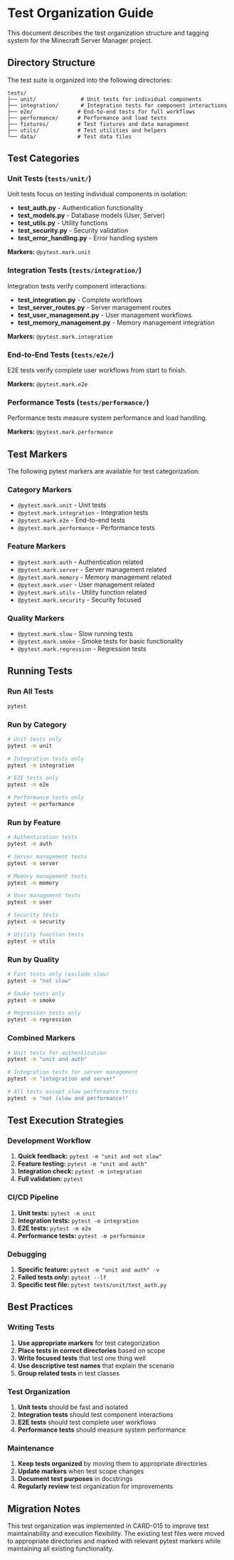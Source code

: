 # Test Organization Guide

This document describes the test organization structure and tagging system for
the Minecraft Server Manager project.

## Directory Structure

The test suite is organized into the following directories:

```text
tests/
├── unit/              # Unit tests for individual components
├── integration/       # Integration tests for component interactions
├── e2e/              # End-to-end tests for full workflows
├── performance/      # Performance and load tests
├── fixtures/         # Test fixtures and data management
├── utils/            # Test utilities and helpers
└── data/             # Test data files
```

## Test Categories

### Unit Tests (`tests/unit/`)

Unit tests focus on testing individual components in isolation:

- **test_auth.py** - Authentication functionality
- **test_models.py** - Database models (User, Server)
- **test_utils.py** - Utility functions
- **test_security.py** - Security validation
- **test_error_handling.py** - Error handling system

**Markers:** `@pytest.mark.unit`

### Integration Tests (`tests/integration/`)

Integration tests verify component interactions:

- **test_integration.py** - Complete workflows
- **test_server_routes.py** - Server management routes
- **test_user_management.py** - User management workflows
- **test_memory_management.py** - Memory management integration

**Markers:** `@pytest.mark.integration`

### End-to-End Tests (`tests/e2e/`)

E2E tests verify complete user workflows from start to finish.

**Markers:** `@pytest.mark.e2e`

### Performance Tests (`tests/performance/`)

Performance tests measure system performance and load handling.

**Markers:** `@pytest.mark.performance`

## Test Markers

The following pytest markers are available for test categorization:

### Category Markers

- `@pytest.mark.unit` - Unit tests
- `@pytest.mark.integration` - Integration tests
- `@pytest.mark.e2e` - End-to-end tests
- `@pytest.mark.performance` - Performance tests

### Feature Markers

- `@pytest.mark.auth` - Authentication related
- `@pytest.mark.server` - Server management related
- `@pytest.mark.memory` - Memory management related
- `@pytest.mark.user` - User management related
- `@pytest.mark.utils` - Utility function related
- `@pytest.mark.security` - Security focused

### Quality Markers

- `@pytest.mark.slow` - Slow running tests
- `@pytest.mark.smoke` - Smoke tests for basic functionality
- `@pytest.mark.regression` - Regression tests

## Running Tests

### Run All Tests

```bash
pytest
```

### Run by Category

```bash
# Unit tests only
pytest -m unit

# Integration tests only
pytest -m integration

# E2E tests only
pytest -m e2e

# Performance tests only
pytest -m performance
```

### Run by Feature

```bash
# Authentication tests
pytest -m auth

# Server management tests
pytest -m server

# Memory management tests
pytest -m memory

# User management tests
pytest -m user

# Security tests
pytest -m security

# Utility function tests
pytest -m utils
```

### Run by Quality

```bash
# Fast tests only (exclude slow)
pytest -m "not slow"

# Smoke tests only
pytest -m smoke

# Regression tests only
pytest -m regression
```

### Combined Markers

```bash
# Unit tests for authentication
pytest -m "unit and auth"

# Integration tests for server management
pytest -m "integration and server"

# All tests except slow performance tests
pytest -m "not (slow and performance)"
```

## Test Execution Strategies

### Development Workflow

1. **Quick feedback:** `pytest -m "unit and not slow"`
2. **Feature testing:** `pytest -m "unit and auth"`
3. **Integration check:** `pytest -m integration`
4. **Full validation:** `pytest`

### CI/CD Pipeline

1. **Unit tests:** `pytest -m unit`
2. **Integration tests:** `pytest -m integration`
3. **E2E tests:** `pytest -m e2e`
4. **Performance tests:** `pytest -m performance`

### Debugging

1. **Specific feature:** `pytest -m "unit and auth" -v`
2. **Failed tests only:** `pytest --lf`
3. **Specific test file:** `pytest tests/unit/test_auth.py`

## Best Practices

### Writing Tests

1. **Use appropriate markers** for test categorization
2. **Place tests in correct directories** based on scope
3. **Write focused tests** that test one thing well
4. **Use descriptive test names** that explain the scenario
5. **Group related tests** in test classes

### Test Organization

1. **Unit tests** should be fast and isolated
2. **Integration tests** should test component interactions
3. **E2E tests** should test complete user workflows
4. **Performance tests** should measure system performance

### Maintenance

1. **Keep tests organized** by moving them to appropriate directories
2. **Update markers** when test scope changes
3. **Document test purposes** in docstrings
4. **Regularly review** test organization for improvements

## Migration Notes

This test organization was implemented in CARD-015 to improve test
maintainability and execution flexibility. The existing test files were moved
to appropriate directories and marked with relevant pytest markers while
maintaining all existing functionality.
